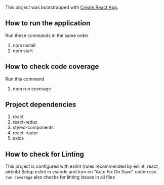 This project was bootstrapped with [Create React App](https://github.com/facebook/create-react-app).

## How to run the application
Run these commands in the same order
1. npm install
2. npm start

## How to check code coverage
Run this command
1. npm run coverage

## Project dependencies
1. react
2. react-redux
3. styled-components
4. react-router
5. axios

## How to check for Linting
This project is configured with eslint (rules recommended by eslint, react, airbnb)
Setup eslint in vscode and turn on "Auto Fix On Save" option
```npm run coverage``` also checks for linting issues in all files
